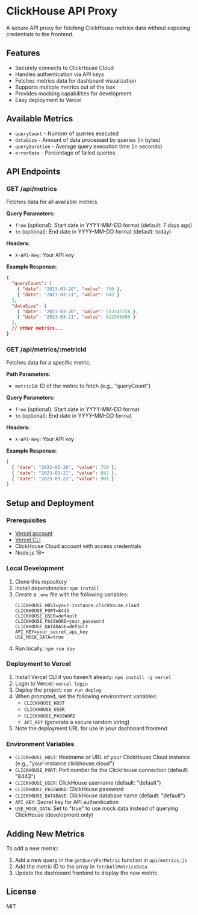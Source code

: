 # ClickHouse API Proxy

A secure API proxy for fetching ClickHouse metrics data without exposing credentials to the frontend.

## Features

- Securely connects to ClickHouse Cloud
- Handles authentication via API keys
- Fetches metrics data for dashboard visualization
- Supports multiple metrics out of the box
- Provides mocking capabilities for development
- Easy deployment to Vercel

## Available Metrics

- `queryCount` - Number of queries executed
- `dataSize` - Amount of data processed by queries (in bytes)
- `queryDuration` - Average query execution time (in seconds)
- `errorRate` - Percentage of failed queries

## API Endpoints

### GET /api/metrics
Fetches data for all available metrics.

**Query Parameters:**
- `from` (optional): Start date in YYYY-MM-DD format (default: 7 days ago)
- `to` (optional): End date in YYYY-MM-DD format (default: today)

**Headers:**
- `X-API-Key`: Your API key

**Example Response:**
```json
{
  "queryCount": [
    { "date": "2023-03-20", "value": 750 },
    { "date": "2023-03-21", "value": 842 }
  ],
  "dataSize": [
    { "date": "2023-03-20", "value": 523145728 },
    { "date": "2023-03-21", "value": 612505600 }
  ],
  // other metrics...
}
```

### GET /api/metrics/:metricId
Fetches data for a specific metric.

**Path Parameters:**
- `metricId`: ID of the metric to fetch (e.g., "queryCount")

**Query Parameters:**
- `from` (optional): Start date in YYYY-MM-DD format
- `to` (optional): End date in YYYY-MM-DD format

**Headers:**
- `X-API-Key`: Your API key

**Example Response:**
```json
[
  { "date": "2023-03-20", "value": 750 },
  { "date": "2023-03-21", "value": 842 },
  { "date": "2023-03-22", "value": 901 }
]
```

## Setup and Deployment

### Prerequisites

- [Vercel account](https://vercel.com/signup)
- [Vercel CLI](https://vercel.com/cli)
- ClickHouse Cloud account with access credentials
- Node.js 18+

### Local Development

1. Clone this repository
2. Install dependencies: `npm install`
3. Create a `.env` file with the following variables:
   ```
   CLICKHOUSE_HOST=your-instance.clickhouse.cloud
   CLICKHOUSE_PORT=8443
   CLICKHOUSE_USER=default
   CLICKHOUSE_PASSWORD=your_password
   CLICKHOUSE_DATABASE=default
   API_KEY=your_secret_api_key
   USE_MOCK_DATA=true
   ```
4. Run locally: `npm run dev`

### Deployment to Vercel

1. Install Vercel CLI if you haven't already: `npm install -g vercel`
2. Login to Vercel: `vercel login`
3. Deploy the project: `npm run deploy`
4. When prompted, set the following environment variables:
   - `CLICKHOUSE_HOST`
   - `CLICKHOUSE_USER`
   - `CLICKHOUSE_PASSWORD`
   - `API_KEY` (generate a secure random string)
5. Note the deployment URL for use in your dashboard frontend

### Environment Variables

- `CLICKHOUSE_HOST`: Hostname or URL of your ClickHouse Cloud instance (e.g., "your-instance.clickhouse.cloud")
- `CLICKHOUSE_PORT`: Port number for the ClickHouse connection (default: "8443")
- `CLICKHOUSE_USER`: ClickHouse username (default: "default")
- `CLICKHOUSE_PASSWORD`: ClickHouse password
- `CLICKHOUSE_DATABASE`: ClickHouse database name (default: "default")
- `API_KEY`: Secret key for API authentication
- `USE_MOCK_DATA`: Set to "true" to use mock data instead of querying ClickHouse (development only)

## Adding New Metrics

To add a new metric:

1. Add a new query in the `getQueryForMetric` function in `api/metrics.js`
2. Add the metric ID to the array in `fetchAllMetricsData`
3. Update the dashboard frontend to display the new metric

## License

MIT
